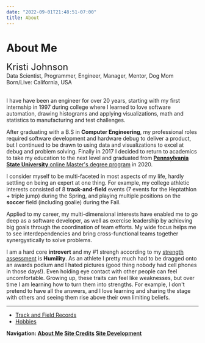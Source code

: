 ```yaml
---
date: "2022-09-01T21:48:51-07:00"
title: About
---
```


<!--- START PAGINATE FEATURE --->
<!--- #################### section 1 ########################### --->

<span class="about1">

# About Me

<font size = 5>
Kristi Johnson
</font>
<br/>
Data Scientist, Programmer, Engineer, Manager, Mentor, Dog Mom
<br/>
Born/Live: California, USA
<br/>
<br/>

I have have been an engineer for over 20 years, starting with my first internship in 1997 during college where I learned to love software automation, drawing histograms and applying visualizations, math and statistics to manufacturing and test challenges.  

After graduating with a B.S in **Computer Engineering**, my professional roles required software development and hardware debug to deliver a product, but I continued to be drawn to using data and visualizations to excel at debug and problem solving.  Finally in 2017 I decided to return to academics to take my education to the next level and graduated from [**Pennsylvania State University** online Master's degree program](https://bulletins.psu.edu/graduate/programs/majors/statistics/) in 2020.

I consider myself to be multi-faceted in most aspects of my life, hardly settling on being an expert at one thing.  For example, my college athletic interests consisted of 8 **track-and-field** events (7 events for the Heptathlon + triple jump) during the Spring, and playing multiple positions on the **soccer** field (including goalie) during the Fall.  

Applied to my career, my multi-dimensional interests have enabled me to go deep as a software developer, as well as exercise leadership by achieving big goals through the coordination of team efforts.  My wide focus helps me to see interdependencies and bring cross-functional teams together synergystically to solve problems.

I am a hard core **introvert** and my #1 strengh according to my [strength assessment](https://www.viacharacter.org/) is **Humility**.  As an athlete I pretty much had to be dragged onto an awards podium and I hated pictures (good thing nobody had cell phones in those days!).  Even holding eye contact with other people can feel uncomfortable.  Growing up, these traits can feel like weaknesses, but over time I am learning how to turn them into strengths.  For example, I don't pretend to have all the answers, and I love learning and sharing the stage with others and seeing them rise above their own limiting beliefs.

</span> 

<!--- end about1 --->

<!--- ############################################### --->

<span class="about1-2" style="display:none">

### Most Memorable Career Moments

Top experiences that have shaped me include:

1. Living and working in **Haifa, Israel** for 2 months surrounding Rosh Hashanah
2. The adrenaline rush of a product "**Power-On**" and getting things to work under schedule pressure.
3. Achieving audacious goals through coordination of many people working together as a **team**
4. Company and Team celebrations where lifelong **friendships** are made

</span> 

<!--- ############################################### --->

<span class="about1-3" style="display:none">

### Track and Field Records

Just for fun, here are my college bests:

|Event             |Record       |
|:--------------   |:--------    |
|Heptathlon        | 4684 points |
|Long Jump         | 18'3"       |
|Triple Jump       | 38'3"       |
|High Jump         | 5'5"        |
|Javelin           | 148'2" (*)  |
|Shot Put          | 35'2"       |
|200m              | 26.9s       |
|100m Hurdles      | 15.9s       |
|800m              | let's not talk about that :-/ |

(*) National championship All-American and still holds the record at Chico State University (as of 2022).  This achievement landed me in [Chico's **Atehletic Hall-Of-Fame** 2018](https://chicowildcats.com/sports/2019/1/3/chico-state-hall-of-fame-class-of-2018.aspx), and inducted into my junior college [Diablo Valley College Athletic Hall of Fame](https://diablovalley.prestosports.com/HOF/HOF_2020) in 2020.  

</span> 

<!--- ############################################### --->

<span class="about1-4" style="display:none">

### Hobbies

**Travel**:

**Road Cycling**:
Riding 72 miles at 6500 ft of elevation around South Lake Tahoe, CA.  

**Mountain Biking**: Specialized full suspension StumpJumper

**Wellness**: [Beachbody On-Demand](https://www.beachbodyondemand.com/), Walking my dog.

**Martial Arts**: Black belt in Mui Thai kickboxing and self defense.

**Reading**: nonstop

**Movies**: comedy, action (never horror)

**Podcasts**: Brene Brown on Spotify

**Music**: From country (Dolly Parton) to hard rock (A7X), and seen them in concert too.

**Blog**: This is it, you're already here! :-)

</span> 

<!--- ############################################### --->

<span class="about1-link">

----------------------------------------------------------------------

* <a href="#" class="page1-3">Track and Field Records</a>
* <a href="#" class="page1-4">Hobbies</a>

</span>

<!--- end page1-2 --->

<!--- #################### STEP 2 ########################### --->
<span class="about2" style="display:none">

# Credits and Acknowledgement

This site was inspired by the ASA Committee on Career Development [Portfolio Project](https://ccdportfolio.netlify.app) written in Amstat news June 2022.  Source code and method follows the fantastic tutorial [bookdown](https://bookdown.org/yihui/blogdown/) by Yihui Xie, Amber Thomas, Alison Presmanes Hill (2022-08-08).
<br/>
Icon sources:
* <a href="https://www.freepnglogos.com/pics/logo-home-png">Logo Home from freepnglogos.com</a>
* <a href="https://www.freepnglogos.com/pics/512x512-logo">512x512 Logo from freepnglogos.com</a>
* <a href="https://www.freepnglogos.com/pics/linkedin-logo-png">Linkedin Logo from freepnglogos.com</a>



</span>

<!--- #################### STEP 3 ########################### --->
<span class="about3" style="display:none">

# Site Development

**<u>How this site is created</u>**
<br/>
This site is built using R language blogdown package and hosted from Netlify connected to my github source code.  I used the default theme that came by following the bookdown tutorial and then leveraged some bits from ccdportfolio's 'minimal' theme to add category and tag links on the home page above the blog title.  I like the concept to include those to assist users to find content they are looking for if the number of blog titles continue to increase.

</span>



<!--- #################### end of content ########################### 
--->

<p><b>Navigation: <span style="color: #3d85c6;">
<a href="#" class="page1">About Me</a>
<a href="#" class="page2">Site Credits</a>
<a href="#" class="page3">Site Development</a>
</b></p>

<!--- below code will show/hide sections based on which is selected --->

<script src="//ajax.googleapis.com/ajax/libs/jquery/1.11.1/jquery.min.js"></script>

<script style="text/javascript">
jQuery(document).ready(function(){
jQuery('.page1').click(function(){
jQuery('.about1').show();jQuery('.about1-link').show();
jQuery('.about1-2').hide();
jQuery('.about1-3').hide();
jQuery('.about1-4').hide();
jQuery('.about2').hide();
jQuery('.about3').hide();
jQuery('.window').scrollTo(0,0);
return false;
});
jQuery('.page1-2').click(function(){
jQuery('.about1').show();jQuery('.about1-link').show();
jQuery('.about1-2').show();
jQuery('.about1-3').hide();
jQuery('.about1-4').hide();
jQuery('.about2').hide();
jQuery('.about3').hide();
return false;
});
jQuery('.page1-3').click(function(){
jQuery('.about1').show();jQuery('.about1-link').show();
jQuery('.about1-2').hide();
jQuery('.about1-3').show();
jQuery('.about1-4').hide();
jQuery('.about2').hide();
jQuery('.about3').hide();
return false;
});
jQuery('.page1-4').click(function(){
jQuery('.about1').show();jQuery('.about1-link').show();
jQuery('.about1-2').hide();
jQuery('.about1-3').hide();
jQuery('.about1-4').show();
jQuery('.about2').hide();
jQuery('.about3').hide();
return false;
});
jQuery('.page2').click(function(){
jQuery('.about1').hide();
jQuery('.about1-2').hide();
jQuery('.about1-3').hide();
jQuery('.about1-4').hide();
jQuery('.about1-link').hide();
jQuery('.about2').show();
jQuery('.about3').hide();
jQuery('.window').scrollTo(0,0);
return false;
});
jQuery('.page3').click(function(){
jQuery('.about1').hide();
jQuery('.about1-2').hide();
jQuery('.about1-3').hide();
jQuery('.about1-4').hide();
jQuery('.about1-link').hide();
jQuery('.about2').hide();
jQuery('.about3').show();
jQuery('.window').scrollTo(0,0);
return false;
});
});
</script>

<!--- END PAGINATE FEATURE --->